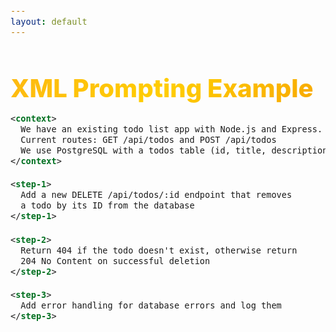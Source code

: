 ```yaml
---
layout: default
---
```


# XML Prompting Example

<div class="mt-4">

```xml
<context>
  We have an existing todo list app with Node.js and Express.
  Current routes: GET /api/todos and POST /api/todos
  We use PostgreSQL with a todos table (id, title, description)
</context>

<step-1>
  Add a new DELETE /api/todos/:id endpoint that removes
  a todo by its ID from the database
</step-1>

<step-2>
  Return 404 if the todo doesn't exist, otherwise return
  204 No Content on successful deletion
</step-2>

<step-3>
  Add error handling for database errors and log them
</step-3>
```

</div>

<style>
h1 {
  background: linear-gradient(135deg, #FDB913 0%, #FFCD00 50%, #F7A600 100%);
  -webkit-background-clip: text;
  -webkit-text-fill-color: transparent;
  background-clip: text;
  font-weight: 800;
  font-size: 2.5rem;
  margin-bottom: 1rem;
}

.slidev-layout {
  background: linear-gradient(135deg, #1a1a1a 0%, #2d2d2d 100%);
  color: #ffffff;
}

pre {
  font-size: 0.85rem !important;
  line-height: 1.5 !important;
  margin-top: 0 !important;
}

code {
  font-size: 0.85rem !important;
}
</style>
